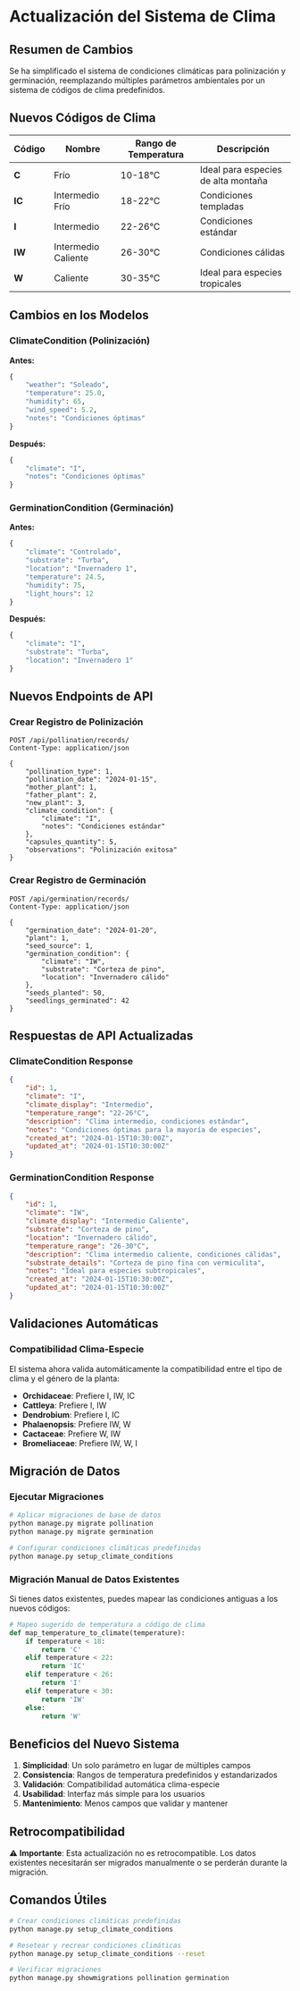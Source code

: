 # Actualización del Sistema de Clima

## Resumen de Cambios

Se ha simplificado el sistema de condiciones climáticas para polinización y germinación, reemplazando múltiples parámetros ambientales por un sistema de códigos de clima predefinidos.

## Nuevos Códigos de Clima

| Código | Nombre | Rango de Temperatura | Descripción |
|--------|--------|---------------------|-------------|
| **C** | Frío | 10-18°C | Ideal para especies de alta montaña |
| **IC** | Intermedio Frío | 18-22°C | Condiciones templadas |
| **I** | Intermedio | 22-26°C | Condiciones estándar |
| **IW** | Intermedio Caliente | 26-30°C | Condiciones cálidas |
| **W** | Caliente | 30-35°C | Ideal para especies tropicales |

## Cambios en los Modelos

### ClimateCondition (Polinización)

**Antes:**
```python
{
    "weather": "Soleado",
    "temperature": 25.0,
    "humidity": 65,
    "wind_speed": 5.2,
    "notes": "Condiciones óptimas"
}
```

**Después:**
```python
{
    "climate": "I",
    "notes": "Condiciones óptimas"
}
```

### GerminationCondition (Germinación)

**Antes:**
```python
{
    "climate": "Controlado",
    "substrate": "Turba",
    "location": "Invernadero 1",
    "temperature": 24.5,
    "humidity": 75,
    "light_hours": 12
}
```

**Después:**
```python
{
    "climate": "I",
    "substrate": "Turba", 
    "location": "Invernadero 1"
}
```

## Nuevos Endpoints de API

### Crear Registro de Polinización

```http
POST /api/pollination/records/
Content-Type: application/json

{
    "pollination_type": 1,
    "pollination_date": "2024-01-15",
    "mother_plant": 1,
    "father_plant": 2,
    "new_plant": 3,
    "climate_condition": {
        "climate": "I",
        "notes": "Condiciones estándar"
    },
    "capsules_quantity": 5,
    "observations": "Polinización exitosa"
}
```

### Crear Registro de Germinación

```http
POST /api/germination/records/
Content-Type: application/json

{
    "germination_date": "2024-01-20",
    "plant": 1,
    "seed_source": 1,
    "germination_condition": {
        "climate": "IW",
        "substrate": "Corteza de pino",
        "location": "Invernadero cálido"
    },
    "seeds_planted": 50,
    "seedlings_germinated": 42
}
```

## Respuestas de API Actualizadas

### ClimateCondition Response

```json
{
    "id": 1,
    "climate": "I",
    "climate_display": "Intermedio",
    "temperature_range": "22-26°C",
    "description": "Clima intermedio, condiciones estándar",
    "notes": "Condiciones óptimas para la mayoría de especies",
    "created_at": "2024-01-15T10:30:00Z",
    "updated_at": "2024-01-15T10:30:00Z"
}
```

### GerminationCondition Response

```json
{
    "id": 1,
    "climate": "IW",
    "climate_display": "Intermedio Caliente",
    "substrate": "Corteza de pino",
    "location": "Invernadero cálido",
    "temperature_range": "26-30°C",
    "description": "Clima intermedio caliente, condiciones cálidas",
    "substrate_details": "Corteza de pino fina con vermiculita",
    "notes": "Ideal para especies subtropicales",
    "created_at": "2024-01-15T10:30:00Z",
    "updated_at": "2024-01-15T10:30:00Z"
}
```

## Validaciones Automáticas

### Compatibilidad Clima-Especie

El sistema ahora valida automáticamente la compatibilidad entre el tipo de clima y el género de la planta:

- **Orchidaceae**: Prefiere I, IW, IC
- **Cattleya**: Prefiere I, IW  
- **Dendrobium**: Prefiere I, IC
- **Phalaenopsis**: Prefiere IW, W
- **Cactaceae**: Prefiere W, IW
- **Bromeliaceae**: Prefiere IW, W, I

## Migración de Datos

### Ejecutar Migraciones

```bash
# Aplicar migraciones de base de datos
python manage.py migrate pollination
python manage.py migrate germination

# Configurar condiciones climáticas predefinidas
python manage.py setup_climate_conditions
```

### Migración Manual de Datos Existentes

Si tienes datos existentes, puedes mapear las condiciones antiguas a los nuevos códigos:

```python
# Mapeo sugerido de temperatura a código de clima
def map_temperature_to_climate(temperature):
    if temperature < 18:
        return 'C'
    elif temperature < 22:
        return 'IC'
    elif temperature < 26:
        return 'I'
    elif temperature < 30:
        return 'IW'
    else:
        return 'W'
```

## Beneficios del Nuevo Sistema

1. **Simplicidad**: Un solo parámetro en lugar de múltiples campos
2. **Consistencia**: Rangos de temperatura predefinidos y estandarizados
3. **Validación**: Compatibilidad automática clima-especie
4. **Usabilidad**: Interfaz más simple para los usuarios
5. **Mantenimiento**: Menos campos que validar y mantener

## Retrocompatibilidad

⚠️ **Importante**: Esta actualización no es retrocompatible. Los datos existentes necesitarán ser migrados manualmente o se perderán durante la migración.

## Comandos Útiles

```bash
# Crear condiciones climáticas predefinidas
python manage.py setup_climate_conditions

# Resetear y recrear condiciones climáticas
python manage.py setup_climate_conditions --reset

# Verificar migraciones
python manage.py showmigrations pollination germination
```